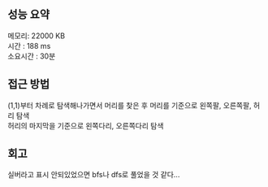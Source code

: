 
## 성능 요약
메모리: 22000 KB  
시간 : 188 ms  
소요시간 : 30분


## 접근 방법
(1,1)부터 차례로 탐색해나가면서 머리를 찾은 후 머리를 기준으로 왼쪽팔, 오른쪽팔, 허리 탐색  
허리의 마지막을 기준으로 왼쪽다리, 오른쪽다리 탐색  

## 회고
실버라고 표시 안되있었으면 bfs나 dfs로 풀었을 것 같다...  
